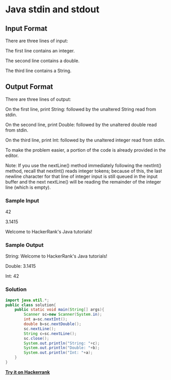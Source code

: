 # Java stdin and stdout
## Input Format

There are three lines of input:

The first line contains an integer.

The second line contains a double.

The third line contains a String.

## Output Format

There are three lines of output:

On the first line, print String: followed by the unaltered String read from stdin.

On the second line, print Double: followed by the unaltered double read from stdin.

On the third line, print Int: followed by the unaltered integer read from stdin.

To make the problem easier, a portion of the code is already provided in the editor.

Note: If you use the nextLine() method immediately following the nextInt() method, recall that nextInt() reads integer tokens; because of this, the last newline character for that line of integer input is still queued in the input buffer and the next nextLine() will be reading the remainder of the integer line (which is empty).

### Sample Input

42

3.1415

Welcome to HackerRank's Java tutorials!

### Sample Output

String: Welcome to HackerRank's Java tutorials!

Double: 3.1415

Int: 42

### Solution
```java
import java.util.*;
public class solution{
    public static void main(String[] args){
        Scanner sc=new Scanner(System.in);
        int a=sc.nextInt();
        double b=sc.nextDouble();
        sc.nextLine();
        String c=sc.nextLine();
        sc.close();
        System.out.println("String: "+c);
        System.out.println("Double: "+b);
        System.out.println("Int: "+a);
    }
}
```
**[Try it on Hackerrank](https://www.hackerrank.com/challenges/java-stdin-stdout/problem?isFullScreen=true)**
